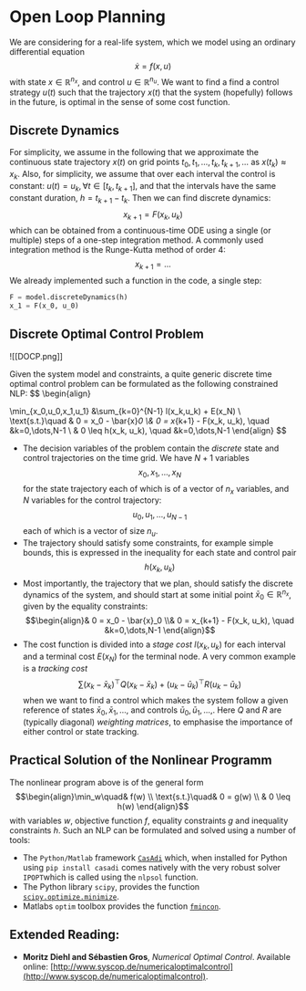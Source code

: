 # Open Loop Planning
We are considering for a real-life system, which we model using an ordinary differential equation $$
\dot{x} = f(x,u)
$$with state $x\in \mathbb{R}^{n_x}$, and control $u\in \mathbb{R}^{n_u}$. We want to find a find a control strategy $u(t)$ such that the trajectory $x(t)$ that the system (hopefully) follows in the future, is optimal in the sense of some cost function.
## Discrete Dynamics

For simplicity, we assume in the following that we approximate the continuous state trajectory $x(t)$ on grid points $t_0, t_1, \dots, t_k, t_{k+1}, \dots$ as $x(t_k) \approx x_k$. Also, for simplicity, we assume that over each interval the control is constant: $u(t) = u_k, \forall  t \in [t_k, t_{k+1}]$, and that the intervals have the same constant duration, $h = t_{k+1} - t_k$.
Then we can find discrete dynamics:$$
x_{k+1} = F(x_k, u_k)$$ which can be obtained from a continuous-time ODE using a single (or multiple) steps of a one-step integration method. A commonly used integration method is the Runge-Kutta method of order 4: $$
x_{k+1} = ...
$$
We already implemented such a function in the code, a single step:
```python
F = model.discreteDynamics(h)
x_1 = F(x_0, u_0)
```
## Discrete Optimal Control Problem
![[DOCP.png]]

Given the system model and constraints, a quite generic discrete time optimal control problem can be formulated as the following constrained NLP:
$$
\begin{align}

\min_{x_0,u_0,x_1,u_1} &\sum_{k=0}^{N-1} l(x_k,u_k) + E(x_N) \\
\text{s.t.}\quad & 0 = x_0 - \bar{x}_0 \\&  0 = x_{k+1} - F(x_k, u_k), \quad &k=0,\dots,N-1 \\
&  0 \leq h(x_k, u_k), \quad &k=0,\dots,N-1 
\end{align}
$$
- The decision variables of the problem contain the *discrete* state and control trajectories on the time grid. We have $N+1$ variables $$x_0,x_1, \dots, x_N$$ for the state trajectory each of which is of a vector of $n_x$ variables, and $N$ variables for  the control trajectory:$$u_0, u_1, \dots, u_{N-1}$$ each of which is a vector of size $n_u$.
- The trajectory should satisfy some constraints, for example simple bounds, this is expressed in the inequality for each state and control pair $$h(x_k, u_k)$$
- Most importantly, the trajectory that we plan, should satisfy the discrete dynamics of the system, and should start at some initial point $\bar{x}_0 \in \mathbb{R}^{n_x}$, given by the equality constraints:$$\begin{align}& 0 = x_0 - \bar{x}_0 \\&  0 = x_{k+1} - F(x_k, u_k), \quad &k=0,\dots,N-1 \end{align}$$
- The cost function is divided into a *stage cost*  $l(x_k, u_k)$ for each interval and a terminal cost $E(x_N)$ for the terminal node. A very common example is a *tracking cost* $$ \sum (x_k - \bar{x}_k)^\top Q (x_k - \bar{x}_k) + (u_k - \bar{u}_k)^\top R (u_k - \bar{u}_k)$$when we want to find a control which makes the system follow a given reference of states $\bar{x}_0, \bar{x}_1, \dots,$  and controls  $\bar{u}_0, \bar{u}_1, \dots,$. Here $Q$ and $R$ are (typically diagonal) *weighting matrices*, to emphasise the importance of either control or state tracking.

## Practical Solution of the Nonlinear Programm
The nonlinear program above is of the general form
$$\begin{align}\min_w\quad& f(w) \\
\text{s.t.}\quad& 0 = g(w) \\
& 0 \leq h(w)
\end{align}$$with variables $w$, objective function $f$, equality constraints $g$ and inequality constraints $h$. Such an NLP can be formulated and solved using a number of tools:
- The `Python/Matlab` framework [`CasAdi`](https://web.casadi.org/) which, when installed for Python using `pip install casadi` comes natively with the very robust solver `IPOPT`which is called using the `nlpsol` function.
- The Python library `scipy`,  provides the function [`scipy.optimize.minimize`](https://docs.scipy.org/doc/scipy/reference/generated/scipy.optimize.minimize.html).
- Matlabs `optim` toolbox provides the function [`fmincon`](https://www.mathworks.com/help/optim/ug/fmincon.html).

## Extended Reading:
- **Moritz Diehl and Sébastien Gros**, _Numerical Optimal Control_. Available online: [http://www.syscop.de/numericaloptimalcontrol](http://www.syscop.de/numericaloptimalcontrol).
